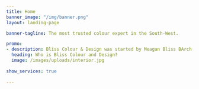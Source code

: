 ```yaml
---
title: Home
banner_image: "/img/banner.png"
layout: landing-page

banner-tagline: The most trusted colour expert in the South-West.

promo:
- description: Bliss Colour & Design was started by Meagan Bliss BArch(Hons) in Dunsborough 2015, with a background as an architect and a passion for paint it became obvious that the south-west was lacking expertise in colour, style and construction knowledge so I struck out on my own to provide this service in a flexible and effective manner.
  heading: Who is Bliss Colour and Design?
  image: /images/uploads/interior.jpg
  
show_services: true
  
---
```

